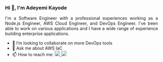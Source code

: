 ### Hi 👋, I'm Adeyemi Kayode

<div align="justify">
I'm a Software Engineer with a professional experiences working as a Node.js Engineer, AWS Cloud Engineer, and DevOps Engineer. I've been able to work on various applications and I have a wide range of experience building enterprise applications.
</div>

- 👯 I’m looking to collaborate on more DevOps tools
- 💬 Ask me about AWS IaC
- 📫 How to reach me: <span> <a href="https://www.linkedin.com/in/karosi12/" targer="blank"> <img src="https://img.shields.io/badge/LinkedIn-0077B5?style=for-the-badge&logo=linkedin&logoColor=white" height="18"> </a> <a href="mailto: adekayor@gmail.com"> <img src="https://img.shields.io/badge/Gmail-D14836?style=for-the-badge&logo=gmail&logoColor=white" height="18"></a></span>
